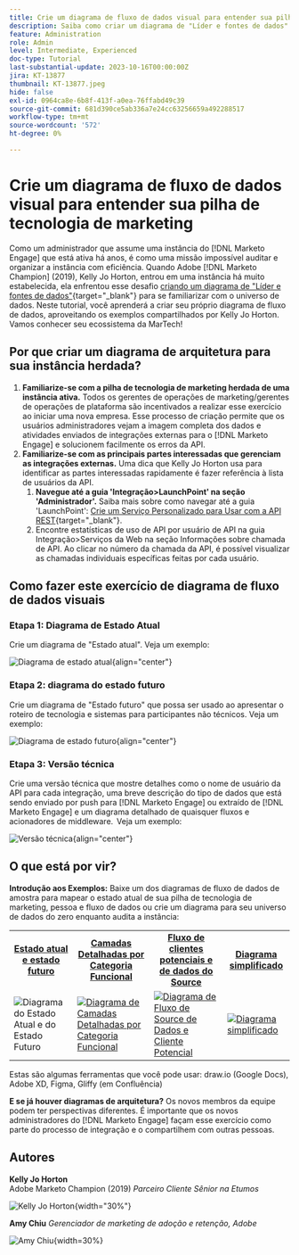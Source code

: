 ```yaml
---
title: Crie um diagrama de fluxo de dados visual para entender sua pilha de tecnologia de marketing
description: Saiba como criar um diagrama de "Líder e fontes de dados" para entender o universo de dados, auditar e organizar a instância com eficiência.
feature: Administration
role: Admin
level: Intermediate, Experienced
doc-type: Tutorial
last-substantial-update: 2023-10-16T00:00:00Z
jira: KT-13877
thumbnail: KT-13877.jpeg
hide: false
exl-id: 0964ca8e-6b8f-413f-a0ea-76ffabd49c39
source-git-commit: 681d390ce5ab336a7e24cc63256659a492288517
workflow-type: tm+mt
source-wordcount: '572'
ht-degree: 0%

---
```


# Crie um diagrama de fluxo de dados visual para entender sua pilha de tecnologia de marketing

Como um administrador que assume uma instância do [!DNL Marketo Engage] que está ativa há anos, é como uma missão impossível auditar e organizar a instância com eficiência. Quando Adobe [!DNL Marketo Champion] (2019), Kelly Jo Horton, entrou em uma instância há muito estabelecida, ela enfrentou esse desafio [criando um diagrama de &quot;Líder e fontes de dados&quot;](https://nation.marketo.com/t5/employee-blogs/understand-your-marketing-technology-and-data-create-this/ba-p/296774){target="_blank"} para se familiarizar com o universo de dados. Neste tutorial, você aprenderá a criar seu próprio diagrama de fluxo de dados, aproveitando os exemplos compartilhados por Kelly Jo Horton. Vamos conhecer seu ecossistema da MarTech!

## Por que criar um diagrama de arquitetura para sua instância herdada?

1. **Familiarize-se com a pilha de tecnologia de marketing herdada de uma instância ativa.** Todos os gerentes de operações de marketing/gerentes de operações de plataforma são incentivados a realizar esse exercício ao iniciar uma nova empresa. Esse processo de criação permite que os usuários administradores vejam a imagem completa dos dados e atividades enviados de integrações externas para o [!DNL Marketo Engage] e solucionem facilmente os erros da API.
2. **Familiarize-se com as principais partes interessadas que gerenciam as integrações externas.** Uma dica que Kelly Jo Horton usa para identificar as partes interessadas rapidamente é fazer referência à lista de usuários da API.
   1. **Navegue até a guia &#39;Integração>LaunchPoint&#39; na seção &#39;Administrador&#39;.** Saiba mais sobre como navegar até a guia &#39;LaunchPoint&#39;: [Crie um Serviço Personalizado para Usar com a API REST](https://experienceleague.adobe.com/docs/marketo/using/product-docs/administration/additional-integrations/create-a-custom-service-for-use-with-rest-api.html?lang=pt-BR){target="_blank"}.
   2. Encontre estatísticas de uso de API por usuário de API na guia Integração>Serviços da Web na seção Informações sobre chamada de API. Ao clicar no número da chamada da API, é possível visualizar as chamadas individuais específicas feitas por cada usuário.

## Como fazer este exercício de diagrama de fluxo de dados visuais

### Etapa 1: Diagrama de Estado Atual

Crie um diagrama de &quot;Estado atual&quot;. Veja um exemplo:

![Diagrama de estado atual](/help/tutorial-inherited-instance/_assets/data-flow-diagram/Current_State_Lead_Data_Sources_KellyJo_Horton.png){align="center"}


### Etapa 2: diagrama do estado futuro

Crie um diagrama de &quot;Estado futuro&quot; que possa ser usado ao apresentar o roteiro de tecnologia e sistemas para participantes não técnicos. Veja um exemplo:

![Diagrama de estado futuro](/help/tutorial-inherited-instance/_assets/data-flow-diagram/Future-State-Lead-Data-Sources-KellyJo-Horton.png){align="center"}

### Etapa 3: Versão técnica

Crie uma versão técnica que mostre detalhes como o nome de usuário da API para cada integração, uma breve descrição do tipo de dados que está sendo enviado por push para [!DNL Marketo Engage] ou extraído de [!DNL Marketo Engage] e um diagrama detalhado de quaisquer fluxos e acionadores de middleware.  Veja um exemplo:

![Versão técnica](/help/tutorial-inherited-instance/_assets/data-flow-diagram/Lead-Data-Source-Diagram-KellyJo-Horton.png){align="center"}


## O que está por vir?

**Introdução aos Exemplos:**
Baixe um dos diagramas de fluxo de dados de amostra para mapear o estado atual de sua pilha de tecnologia de marketing, pessoa e fluxo de dados ou crie um diagrama para seu universo de dados do zero enquanto audita a instância:


<table style="table-layout:fixed">
   <tr>  
      <td style="border: 0;">
      <div style="text-align: center;">
          <a href="./_assets/downloads/Current_Future_State_Lead_Data_Sources.zip">
            <strong>Estado atual e estado futuro</strong>
         </a>
      </div>
      </td>
      <td style="border: 0;">
      <div style="text-align: center;">
         <a href="./_assets/downloads/Detailed_Layers_by_Functional_Category_Stacked_Technologies.zip">
         <strong>Camadas Detalhadas por Categoria Funcional </strong>   
         </a>
      </div>
      </td>
      <td style="border: 0;">
         <div style="text-align: center;">
         <a href="./_assets/downloads/Lead_Data_Source.zip">
           <strong>Fluxo de clientes potenciais e de dados do Source </strong>  
         </a>
         </div>
       </td> 
       <td style="border: 0;">
         <div style="text-align: center;">
         <a href="./_assets/downloads/Simple_World_Class_Stage_Stack.zip">
          <strong>Diagrama simplificado</strong>  
         </a>
         </div>
        </td>  
   </tr>
   <tr>
    <td style="border: 0;">
         <div>
          <img alt="Diagrama do Estado Atual e do Estado Futuro" src="./_assets/Thumbnail_Current-Future State Lead_Data Sources_KellyJo_Horton.png"/>
         </a>
      </div>
      </td>
      <td style="border: 0;">
         <div>
         <a href="./_assets/downloads/Detailed_Layers_by_Functional_Category_Stacked_Technologies.zip">
         <img alt="Diagrama de Camadas Detalhadas por Categoria Funcional" src="./_assets/Thumbnail_Detailed_Layers_by_Functional_Category_Stacked_Technologies_KellyJo_Horton.png" />
       </a>
         </div>
      </td>
       <td style="border: 0;">
         <div>
            <a href="./_assets/downloads/Lead_Data_Source.zip">
         <img alt="Diagrama de Fluxo de Source de Dados e Cliente Potencial" src="./_assets/Thumbnail_Lead-Data Source Diagram_KellyJo_Horton.png" />
         </a>
         </div>
      </td>
     <td style="border: 0;">
         <div>
            <a href="./_assets/downloads/Simple_World_Class_Stage_Stack.zip">
             <img alt="Diagrama simplificado" src="./_assets/Thumbnail_Simple_World_Class_Stage_Stack.png" />
         </a>
         </div>
      </td>
</table>

Estas são algumas ferramentas que você pode usar: draw.io (Google Docs), Adobe XD, Figma, Gliffy (em Confluência)

**E se já houver diagramas de arquitetura?** Os novos membros da equipe podem ter perspectivas diferentes. É importante que os novos administradores do [!DNL Marketo Engage] façam esse exercício como parte do processo de integração e o compartilhem com outras pessoas.

## Autores

**Kelly Jo Horton**\
Adobe Marketo Champion (2019)
*Parceiro Cliente Sênior na Etumos*

![Kelly Jo Horton](/help/tutorial-inherited-instance/_assets/authors/Customer_Author_Kelly_Jo_Horton.png){width="30%"}

**Amy Chiu**
*Gerenciador de marketing de adoção e retenção, Adobe*

![Amy Chiu](/help/tutorial-inherited-instance/_assets/authors/Adobe_Author_Amy_Chiu.png){width=30%}
